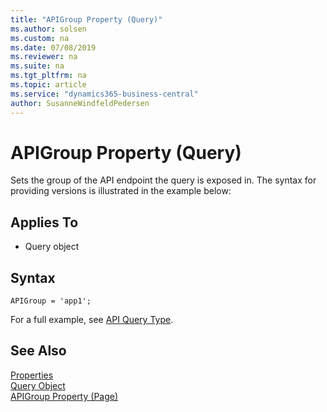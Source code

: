 ```yaml
---
title: "APIGroup Property (Query)"
ms.author: solsen
ms.custom: na
ms.date: 07/08/2019
ms.reviewer: na
ms.suite: na
ms.tgt_pltfrm: na
ms.topic: article
ms.service: "dynamics365-business-central"
author: SusanneWindfeldPedersen
---
```

 
# APIGroup Property (Query)
Sets the group of the API endpoint the query is exposed in.  The syntax for providing versions is illustrated in the example below:

## Applies To  

- Query object 

## Syntax
```
APIGroup = 'app1';
```

For a full example, see [API Query Type](../devenv-api-querytype.md).

## See Also  
[Properties](devenv-properties.md)   
[Query Object](../devenv-query-object.md)  
[APIGroup Property (Page)](devenv-apigroup-page-property.md)  
